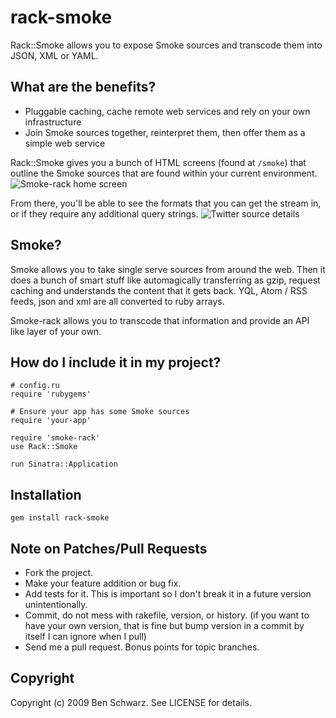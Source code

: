 # rack-smoke

Rack::Smoke allows you to expose Smoke sources and transcode them into JSON, XML or YAML.

## What are the benefits? 

* Pluggable caching, cache remote web services and rely on your own infrastructure
* Join Smoke sources together, reinterpret them, then offer them as a simple web service 

Rack::Smoke gives you a bunch of HTML screens (found at `/smoke`) that outline the Smoke sources that are found within your current environment.
![Smoke-rack home screen](http://farm3.static.flickr.com/2627/3964835379_5d245a98e2.jpg)

From there, you'll be able to see the formats that you can get the stream in, or if they require any additional query strings.
![Twitter source details](http://farm3.static.flickr.com/2566/3964835179_f543c25681.jpg)


## Smoke? 

Smoke allows you to take single serve sources from around the web. Then it does a bunch of smart stuff like automagically transferring as gzip, request caching and understands the content that it gets back. YQL, Atom / RSS feeds, json and xml are all converted to ruby arrays.

Smoke-rack allows you to transcode that information and provide an API like layer of your own.

## How do I include it in my project? 

    # config.ru
    require 'rubygems'
    
    # Ensure your app has some Smoke sources
    require 'your-app'
    
    require 'smoke-rack'
    use Rack::Smoke
    
    run Sinatra::Application

## Installation

    gem install rack-smoke

## Note on Patches/Pull Requests
 
* Fork the project.
* Make your feature addition or bug fix.
* Add tests for it. This is important so I don't break it in a
  future version unintentionally.
* Commit, do not mess with rakefile, version, or history.
  (if you want to have your own version, that is fine but
   bump version in a commit by itself I can ignore when I pull)
* Send me a pull request. Bonus points for topic branches.

## Copyright

Copyright (c) 2009 Ben Schwarz. See LICENSE for details.
